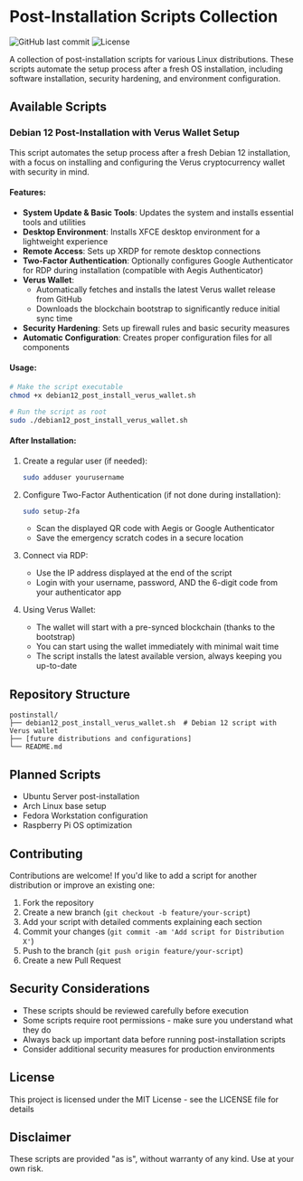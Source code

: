 # Post-Installation Scripts Collection

![GitHub last commit](https://img.shields.io/github/last-commit/ohast/postinstall)
![License](https://img.shields.io/github/license/ohast/postinstall?color=blue)

A collection of post-installation scripts for various Linux distributions. These scripts automate the setup process after a fresh OS installation, including software installation, security hardening, and environment configuration.

## Available Scripts

### Debian 12 Post-Installation with Verus Wallet Setup

This script automates the setup process after a fresh Debian 12 installation, with a focus on installing and configuring the Verus cryptocurrency wallet with security in mind.

#### Features:

- **System Update & Basic Tools**: Updates the system and installs essential tools and utilities
- **Desktop Environment**: Installs XFCE desktop environment for a lightweight experience
- **Remote Access**: Sets up XRDP for remote desktop connections
- **Two-Factor Authentication**: Optionally configures Google Authenticator for RDP during installation (compatible with Aegis Authenticator)
- **Verus Wallet**: 
    - Automatically fetches and installs the latest Verus wallet release from GitHub
    - Downloads the blockchain bootstrap to significantly reduce initial sync time
- **Security Hardening**: Sets up firewall rules and basic security measures
- **Automatic Configuration**: Creates proper configuration files for all components

#### Usage:

```bash
# Make the script executable
chmod +x debian12_post_install_verus_wallet.sh

# Run the script as root
sudo ./debian12_post_install_verus_wallet.sh
```

#### After Installation:

1. Create a regular user (if needed):
   ```bash
   sudo adduser yourusername
   ```

2. Configure Two-Factor Authentication (if not done during installation):
   ```bash
   sudo setup-2fa
   ```
   - Scan the displayed QR code with Aegis or Google Authenticator
   - Save the emergency scratch codes in a secure location

3. Connect via RDP:
   - Use the IP address displayed at the end of the script
   - Login with your username, password, AND the 6-digit code from your authenticator app

4. Using Verus Wallet:
   - The wallet will start with a pre-synced blockchain (thanks to the bootstrap)
   - You can start using the wallet immediately with minimal wait time
   - The script installs the latest available version, always keeping you up-to-date

## Repository Structure

```
postinstall/
├── debian12_post_install_verus_wallet.sh  # Debian 12 script with Verus wallet
├── [future distributions and configurations]
└── README.md
```

## Planned Scripts

- Ubuntu Server post-installation
- Arch Linux base setup
- Fedora Workstation configuration
- Raspberry Pi OS optimization

## Contributing

Contributions are welcome! If you'd like to add a script for another distribution or improve an existing one:

1. Fork the repository
2. Create a new branch (`git checkout -b feature/your-script`)
3. Add your script with detailed comments explaining each section
4. Commit your changes (`git commit -am 'Add script for Distribution X'`)
5. Push to the branch (`git push origin feature/your-script`)
6. Create a new Pull Request

## Security Considerations

- These scripts should be reviewed carefully before execution
- Some scripts require root permissions - make sure you understand what they do
- Always back up important data before running post-installation scripts
- Consider additional security measures for production environments

## License

This project is licensed under the MIT License - see the LICENSE file for details

## Disclaimer

These scripts are provided "as is", without warranty of any kind. Use at your own risk.
